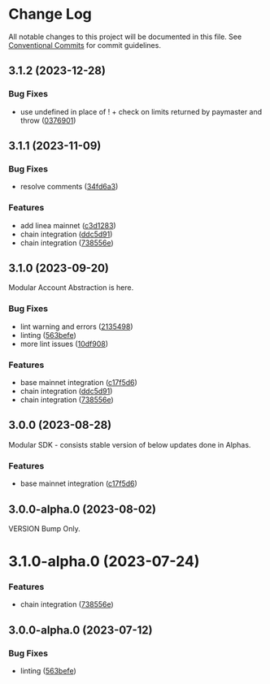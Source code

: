 # Change Log

All notable changes to this project will be documented in this file.
See [Conventional Commits](https://conventionalcommits.org) for commit guidelines.

## 3.1.2 (2023-12-28)


### Bug Fixes

* use undefined in place of ! + check on limits returned by paymaster and throw ([0376901](https://github.com/bcnmy/biconomy-client-sdk/commit/0376901b7aec8c268a6a3c654d147335974d78f3))

## 3.1.1 (2023-11-09)


### Bug Fixes

* resolve comments ([34fd6a3](https://github.com/bcnmy/biconomy-client-sdk/commit/34fd6a308805061d9faf408f1ce6da9cac0ee819))


### Features

* add linea mainnet ([c3d1283](https://github.com/bcnmy/biconomy-client-sdk/commit/c3d12832002c18e187f910b5f7dac5ef5b797abf))
* chain integration ([ddc5d91](https://github.com/bcnmy/biconomy-client-sdk/commit/ddc5d91d5df10a10266f4500644d24e0bc1ea684))
* chain integration ([738556e](https://github.com/bcnmy/biconomy-client-sdk/commit/738556efcfda70fedc652befc0b35f8835c5e360))





## 3.1.0 (2023-09-20)

Modular Account Abstraction is here.

### Bug Fixes

* lint warning and errors ([2135498](https://github.com/bcnmy/biconomy-client-sdk/commit/2135498896beb54d25add820c1521ffa22d5db7c))
* linting ([563befe](https://github.com/bcnmy/biconomy-client-sdk/commit/563befedcc37aee4c531e01809b47e559a33f526))
* more lint issues ([10df908](https://github.com/bcnmy/biconomy-client-sdk/commit/10df90821b473fd668907cf3e447dfe3825317fc))


### Features

* base mainnet integration ([c17f5d6](https://github.com/bcnmy/biconomy-client-sdk/commit/c17f5d6c2fe34b106e6d9755f54fab2493db6fbe))
* chain integration ([ddc5d91](https://github.com/bcnmy/biconomy-client-sdk/commit/ddc5d91d5df10a10266f4500644d24e0bc1ea684))
* chain integration ([738556e](https://github.com/bcnmy/biconomy-client-sdk/commit/738556efcfda70fedc652befc0b35f8835c5e360))





## 3.0.0 (2023-08-28)

Modular SDK - consists stable version of below updates done in Alphas.

### Features

* base mainnet integration ([c17f5d6](https://github.com/bcnmy/biconomy-client-sdk/commit/c17f5d6c2fe34b106e6d9755f54fab2493db6fbe))





## 3.0.0-alpha.0 (2023-08-02)

VERSION Bump Only.




# 3.1.0-alpha.0 (2023-07-24)


### Features

* chain integration ([738556e](https://github.com/bcnmy/biconomy-client-sdk/commit/738556efcfda70fedc652befc0b35f8835c5e360))





## 3.0.0-alpha.0 (2023-07-12)


### Bug Fixes

* linting ([563befe](https://github.com/bcnmy/biconomy-client-sdk/commit/563befedcc37aee4c531e01809b47e559a33f526))
